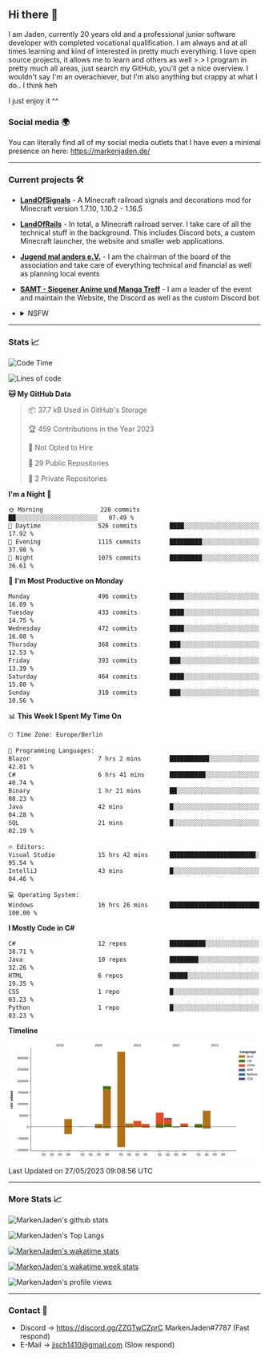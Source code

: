 ## Hi there 👋
I am Jaden, currently 20 years old and a professional junior software developer with completed vocational qualification. I am always and at all times learning and kind of interested in pretty much everything. I love open source projects, it allows me to learn and others as well >.>
I program in pretty much all areas, just search my GitHub, you'll get a nice overview.
I wouldn't say I'm an overachiever, but I'm also anything but crappy at what I do.. I think heh

I just enjoy it ^^

### Social media 🌍

You can literally find all of my social media outlets that I have even a minimal presence on here: https://markenjaden.de/

---

### Current projects 🛠

* [**LandOfSignals**](https://github.com/LandOfRails/LandOfSignals) - A Minecraft railroad signals and decorations mod for Minecraft version 1.7.10, 1.10.2 - 1.16.5
* [**LandOfRails**](https://github.com/LandOfRails) - In total, a Minecraft railroad server. I take care of all the technical stuff in the background. This includes Discord bots, a custom Minecraft launcher, the website and smaller web applications.
* [**Jugend mal anders e.V.**](https://jugendmalanders.de/) - I am the chairman of the board of the association and take care of everything technical and financial as well as planning local events
* [**SAMT - Siegener Anime und Manga Treff**](https://github.com/Siegener-Anime-und-Manga-Treff-SAMT) - I am a leader of the event and maintain the Website, the Discord as well as the custom Discord bot
* <details> 
  <summary>NSFW</summary>
  
  [**Nekos**](https://github.com/MarkenJaden/Nekos) - Website providing you with random lewd neko pics
  
</details>

---

### Stats 📈

<!--START_SECTION:waka-->
![Code Time](http://img.shields.io/badge/Code%20Time-1%2C176%20hrs%2043%20mins-blue)

![Lines of code](https://img.shields.io/badge/From%20Hello%20World%20I%27ve%20Written-801.7%20thousand%20lines%20of%20code-blue)

**🐱 My GitHub Data** 

> 📦 37.7 kB Used in GitHub's Storage 
 > 
> 🏆 459 Contributions in the Year 2023
 > 
> 🚫 Not Opted to Hire
 > 
> 📜 29 Public Repositories 
 > 
> 🔑 2 Private Repositories 
 > 
**I'm a Night 🦉** 

```text
🌞 Morning                220 commits         ██░░░░░░░░░░░░░░░░░░░░░░░   07.49 % 
🌆 Daytime                526 commits         ████░░░░░░░░░░░░░░░░░░░░░   17.92 % 
🌃 Evening                1115 commits        █████████░░░░░░░░░░░░░░░░   37.98 % 
🌙 Night                  1075 commits        █████████░░░░░░░░░░░░░░░░   36.61 % 
```
📅 **I'm Most Productive on Monday** 

```text
Monday                   496 commits         ████░░░░░░░░░░░░░░░░░░░░░   16.89 % 
Tuesday                  433 commits         ████░░░░░░░░░░░░░░░░░░░░░   14.75 % 
Wednesday                472 commits         ████░░░░░░░░░░░░░░░░░░░░░   16.08 % 
Thursday                 368 commits         ███░░░░░░░░░░░░░░░░░░░░░░   12.53 % 
Friday                   393 commits         ███░░░░░░░░░░░░░░░░░░░░░░   13.39 % 
Saturday                 464 commits         ████░░░░░░░░░░░░░░░░░░░░░   15.80 % 
Sunday                   310 commits         ███░░░░░░░░░░░░░░░░░░░░░░   10.56 % 
```


📊 **This Week I Spent My Time On** 

```text
🕑︎ Time Zone: Europe/Berlin

💬 Programming Languages: 
Blazor                   7 hrs 2 mins        ███████████░░░░░░░░░░░░░░   42.81 % 
C#                       6 hrs 41 mins       ██████████░░░░░░░░░░░░░░░   40.74 % 
Binary                   1 hr 21 mins        ██░░░░░░░░░░░░░░░░░░░░░░░   08.23 % 
Java                     42 mins             █░░░░░░░░░░░░░░░░░░░░░░░░   04.28 % 
SQL                      21 mins             █░░░░░░░░░░░░░░░░░░░░░░░░   02.19 % 

🔥 Editors: 
Visual Studio            15 hrs 42 mins      ████████████████████████░   95.54 % 
IntelliJ                 43 mins             █░░░░░░░░░░░░░░░░░░░░░░░░   04.46 % 

💻 Operating System: 
Windows                  16 hrs 26 mins      █████████████████████████   100.00 % 
```

**I Mostly Code in C#** 

```text
C#                       12 repos            ██████████░░░░░░░░░░░░░░░   38.71 % 
Java                     10 repos            ████████░░░░░░░░░░░░░░░░░   32.26 % 
HTML                     6 repos             █████░░░░░░░░░░░░░░░░░░░░   19.35 % 
CSS                      1 repo              █░░░░░░░░░░░░░░░░░░░░░░░░   03.23 % 
Python                   1 repo              █░░░░░░░░░░░░░░░░░░░░░░░░   03.23 % 
```



**Timeline**

![Lines of Code chart](https://raw.githubusercontent.com/MarkenJaden/MarkenJaden/main/assets/bar_graph.png)


 Last Updated on 27/05/2023 09:08:56 UTC
<!--END_SECTION:waka-->

---

### More Stats 📈

![MarkenJaden's github stats](https://github-readme-stats.vercel.app/api?username=MarkenJaden&count_private=true&show_icons=true&theme=radical)

![MarkenJaden's Top Langs](https://github-readme-stats.vercel.app/api/top-langs/?username=MarkenJaden&theme=radical)

[![MarkenJaden's wakatime stats](https://github-readme-stats.vercel.app/api/wakatime?username=MarkenJaden&theme=radical)](https://wakatime.com/@17f322c9-222a-48b4-9e15-983c41f7aed4)

[![MarkenJaden's wakatime week stats](https://wakatime.com/badge/user/17f322c9-222a-48b4-9e15-983c41f7aed4.svg)](https://wakatime.com/@17f322c9-222a-48b4-9e15-983c41f7aed4)

<!--[![MarkenJaden's Codewars stats](https://www.codewars.com/users/MarkenJaden/badges/large)](https://www.codewars.com/users/MarkenJaden)-->

![MarkenJaden's profile views](https://komarev.com/ghpvc/?username=MarkenJaden)

---

### Contact 💌

* Discord -> https://discord.gg/ZZGTwCZprC MarkenJaden#7787 (Fast respond)
* E-Mail -> jjsch1410@gmail.com (Slow respond)



<!--
**MarkenJaden/MarkenJaden** is a ✨ _special_ ✨ repository because its `README.md` (this file) appears on your GitHub profile.

Here are some ideas to get you started:

- 🔭 I’m currently working on ...
- 🌱 I’m currently learning ...
- 👯 I’m looking to collaborate on ...
- 🤔 I’m looking for help with ...
- 💬 Ask me about ...
- 📫 How to reach me: ...
- 😄 Pronouns: ...
- ⚡ Fun fact: ...
-->

